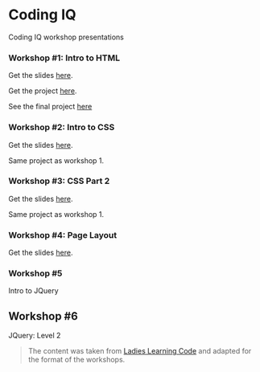 # Coding IQ
Coding IQ workshop presentations

### Workshop #1: Intro to HTML
Get the slides [here](https://sweetiq.github.io/coding-iq/workshop1/slides.html).

Get the project [here](https://github.com/SweetIQ/coding-iq/archive/workshop1.zip).

See the final project [here](https://sweetiq.github.io/coding-iq/workshop1/project/reference/final.html)

### Workshop #2: Intro to CSS
Get the slides [here](https://sweetiq.github.io/coding-iq/workshop2/slides.html).

Same project as workshop 1.

### Workshop #3: CSS Part 2
Get the slides [here](https://sweetiq.github.io/coding-iq/workshop3/slides.html).

Same project as workshop 1.

### Workshop #4: Page Layout
Get the slides [here](https://sweetiq.github.io/coding-iq/workshop4/slides.html).

### Workshop #5
Intro to JQuery

## Workshop #6
JQuery: Level 2


> The content was taken from [Ladies Learning Code](https://github.com/ladieslearningcode) and adapted for the format of the workshops.